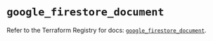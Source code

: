 # `google_firestore_document`

Refer to the Terraform Registry for docs: [`google_firestore_document`](https://registry.terraform.io/providers/hashicorp/google-beta/6.8.0/docs/resources/google_firestore_document).
